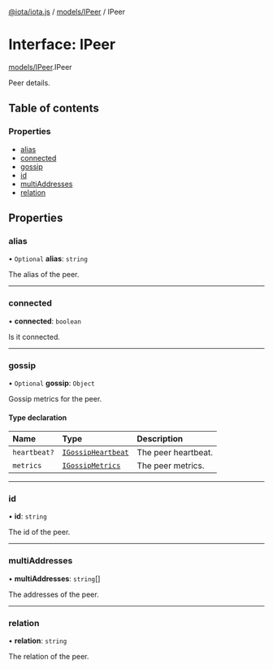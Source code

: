[@iota/iota.js](../README.md) / [models/IPeer](../modules/models_IPeer.md) / IPeer

# Interface: IPeer

[models/IPeer](../modules/models_IPeer.md).IPeer

Peer details.

## Table of contents

### Properties

- [alias](models_IPeer.IPeer.md#alias)
- [connected](models_IPeer.IPeer.md#connected)
- [gossip](models_IPeer.IPeer.md#gossip)
- [id](models_IPeer.IPeer.md#id)
- [multiAddresses](models_IPeer.IPeer.md#multiaddresses)
- [relation](models_IPeer.IPeer.md#relation)

## Properties

### alias

• `Optional` **alias**: `string`

The alias of the peer.

___

### connected

• **connected**: `boolean`

Is it connected.

___

### gossip

• `Optional` **gossip**: `Object`

Gossip metrics for the peer.

#### Type declaration

| Name | Type | Description |
| :------ | :------ | :------ |
| `heartbeat?` | [`IGossipHeartbeat`](models_IGossipHeartbeat.IGossipHeartbeat.md) | The peer heartbeat. |
| `metrics` | [`IGossipMetrics`](models_IGossipMetrics.IGossipMetrics.md) | The peer metrics. |

___

### id

• **id**: `string`

The id of the peer.

___

### multiAddresses

• **multiAddresses**: `string`[]

The addresses of the peer.

___

### relation

• **relation**: `string`

The relation of the peer.
